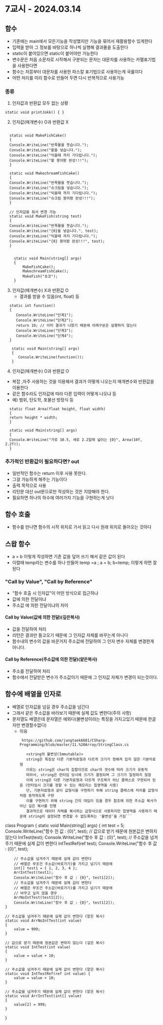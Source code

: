 # 7교시 - 2024.03.14
## 함수
- 기존에는 main에서 모든기능을 작성했지만 기능을 묶어서 재활용할수 있게한다
- 입력을 받아 그 정보를 바탕으로 하나씩 실행해 결과물을 도출한다
- static이 붙어있으면 static이 붙어야만 가능한다
- 변수문은 처음 소문자로 시작해서 구분되는 문자는 대문자를 사용하는 카멜표기법을 사용한다면
- 함수는 처믕부터 대문자를 사용한 파스칼 표기법으로 사용하는게 국룰이다
- 어떤 처리를 미리 함수로 만들어 두면 다시 반복적으로 사용가능


### 종류
1. 인자값과 반환값 모두 없는 상황 
```angular2html
static void printJokk() { }
```

2.  인자값(매개변수) O과 반환값 X
```angular2html

  static void MakeFishCake()
  {
  Console.WriteLine("반죽물을 붓습니다.");
  Console.WriteLine("팥을 넣습니다.");
  Console.WriteLine("익을때 까지 기다립니다.");
  Console.WriteLine("팥 붕어팡 완성!!!");
  }

  static void MakechreamFishCake()
  {
  Console.WriteLine("반죽물을 붓습니다.");
  Console.WriteLine("슈크림을 넣습니다.");
  Console.WriteLine("익을때 까지 기다립니다.");
  Console.WriteLine("슈크림 붕어팡 완성!!!");
  }

  // 인자값을 줘서 변경 가능
  static void MakeFish(string test)
  {
  Console.WriteLine("반죽물을 붓습니다.");
  Console.WriteLine("{0}을 넣습니다.", test);
  Console.WriteLine("익을때 까지 기다립니다.");
  Console.WriteLine("{0} 붕어팡 완성!!!", test);
  }


    static void Main(string[] args)
    {
        MakeFishCake();
        MakechreamFishCake();
        MakeFish("초코");
    }
```

3. 인자값(매개변수) X과 반환값 O
   - 결과를 받을 수 있음(int, float) 등
```angular2html
  static int function()
  {
     Console.WriteLine("단계1");
     Console.WriteLine("단계2");
     return 10; // 이미 결과가 나왔기 때문에 아래구문은 실행하지 않는다
     Console.WriteLine("단계3");
     Console.WriteLine("단계4");
  }

   static void Main(string[] args)
   {
      Console.WriteLine(function());
   }
```

4. 인자값(매개변수) O과 반환값 O
- 복잡 ,자주 사용하는 것을 이용해서 결과가 어떻게 나오는지 매개변수와 반환값을 이용한다
- 같은 함수라도 인자값에 따라 다른 입력이 어떻게 나오냐 등
- 예) 범위, 탄도학, 포물선 방정식 등
```angular2html
  static float Area(float height, float width)
  {
  return height * width;
  }

  static void Main(string[] args)
  {
  Console.WriteLine("가로 10.5, 세로 2.2일때 넓이는 {0}", Area(10f, 2.2f));
  }
```

### 추가적인 반환값이 필요하다면? out
- 일반적인 함수는 return 이후 사용 못한다.
- 그걸 가능하게 해주는 기능이다
- 출력 목적으로 사용
- 리턴문 대산 out문으로만 작성하는 것은 지양해야 한다.
- 필요하면 하나의 하수에 여러가지 기능을 구현하는게 낫다

## 함수 호출
- 함수를 만나면 함수의 시작 위치로 가서 읽고 다시 원래 위치로 돌아오는 것아다

## 스왑 함수
- a = b 이렇게 작성하면 기존 값을 덮어 쓰기 해서 같은 값이 된다
- 이럴때 temp라는 변수를 하나 만들어 temp =a ; a = b; b=temp; 이렇게 하면 잘 된다

### "Call by Value", "Call by Reference"
- "함수 호출 시 인자값"이 어떤 방식으로 접근하냐
- 값에 의한 전달이냐
- 주소값 에 의한 전달이냐의 차이
 
#### Call by Value(값에 의한 전달)(깊은복사)
- 값을 전달하여 처리
- 리턴은 결과만 들고오기 때문에 그 인자값 자체를 바꾸는게 아니다
- 함수내의 변수의 값을 바꾼거지 주소값에 전달하여 그 인자 변수 자체를 변경한게 아니다.
 
#### Call by Reference(주소값에 의한 전달)(얕은복사)
- 주소를 전달하여 처리
- 함수에서 전달받은 변수가 주소값이기 때문에 그 인자값 자체가 변경이 되는것이다.

## 함수에 배열을 인자로
- 배열로 인자값을 넘길 경우 주소값을 넘긴다
- 그래서 같은 주소값을 바라보기 때문에 실제 값도 변한다(주의 사항)
- 문자열도 배열은데 문자열은 에외다(불변성이라는 특징을 가지고있기 때문에 한글자만 변경할수없다)
  - 이유
     ```
      https://github.com/jungtaek6681/CSharp-Programming/blob/master/11.%20Array/StringClass.cs
    
        <string의 불변성(Immutable)>
        string은 특징상 다른 기본자료형과 다르게 크기가 정해져 있지 않은 기본자료형
        이유는 string은 char의 집합이므로 char의 갯수에 따라 크기가 유동적
        따라서, string은 런타임 당시에 크기가 결정되며 그 크기가 일정하지 않음
        이에 string은 다른 기본자료형과 다르게 구조체가 아닌 클래스로 구현되어 있음 (런타임시 크기를 정할 수 있는 메모리는 힙영역을 사용)
        단, 기본자료형과 같이 값형식을 구현하기 위해 string 클래스에 처리를 값형식처럼 동작하도록 구현
        이를 구현하기 위해 string 간의 대입이 있을 경우 참조에 의한 주소값 복사가 아닌 깊은 복사를 진행
        결과적으로 데이터 자체를 복사하는 값형식으로 사용하지만 힙영역을 사용하기 때문에 string이 설정되면 변경할 수 없도록하는 '불변성'을 가짐```
      ```
class Program
{
    static void Main(string[] args)
    {
        int test = 5;
        Console.WriteLine("함수 전 값 : {0}", test);
        // 값으로 받기 때문에 원본값은 변하지 않는다
        IntTest(test); 
        Console.WriteLine("함수 후 값 : {0}", test);
        // 주소값을 넘겨주기 때문에 실제 값이 변한다
        IntTestRef(ref test); 
        Console.WriteLine("함수 후 값 : {0}", test);
        
        // 주소값을 넘겨주기 때문에 실제 값이 변한다
        // 배열은 무조건 주소값(바로가기)를 가지고 넘기기 때문에
        int[] test1 = { 1, 2, 3, 4 };
        ArrIntTest(test1); 
        Console.WriteLine("함수 후 값 : {0}", test1[2]);
        // 주소값을 넘겨주기 때문에 실제 값이 변한다
        // 배열은 무조건 주소값(바로가기)를 가지고 넘기기 때문에
        // 바꾸고 싶지 않을 경우
        ArrNoIntTest(test1[2]); 
        Console.WriteLine("함수 후 값 : {0}", test1[2]);
    }
    
    // 주소값을 넘겨주기 때문에 실제 값이 변한다 (앝은 복사)
    static void ArrNoIntTest(int value)
    {
        value = 999;
    }
    
    // 값으로 받기 때문에 원본값은 변하지 않는다 (깊은 복사)
    static void IntTest(int value)
    {
        value = value + 10;
    }
    
    // 주소값을 넘겨주기 때문에 실제 값이 변한다 (앝은 복사)
    static void IntTestRef(ref int value) {
        value = value + 10;
    }
    
    // 주소값을 넘겨주기 때문에 실제 값이 변한다 (앝은 복사)
    static void ArrIntTest(int[] value)
    {
        value[2] = 999;
    }
}
```



